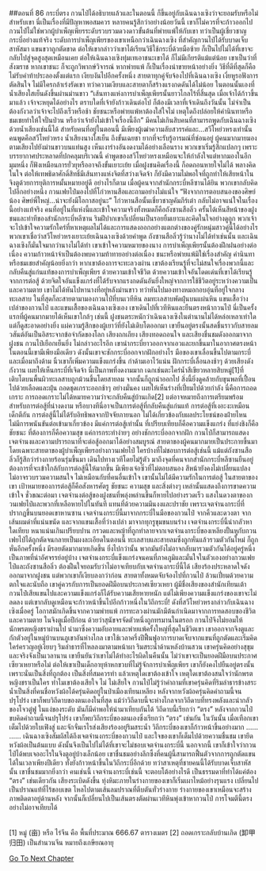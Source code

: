 ##ตอนที่ 86 กระบี่ตรง
กวนไป๋ได้อธิบายแล้วและในตอนนี้ ก็ขึ้นอยู่กับเฉินฉางเซิงว่าจะยอมรับหรือไม่
สำหรับเขา นี่เป็นเรื่องที่มีปัญหาพอสมควร หลายคนรู้สึกว่าอย่างน้อยวันนี้ เขาก็ไม่ควรที่จะก้าวออกไป
กวนไป๋ไม่ใช่พวกผู้บำเพ็ญเพียรระดับรวบรวมดวงดาวขั้นต้นที่พ่ายแพ้ให้กับเขา ทว่าเป็นผู้เชี่ยวชาญกระบี่อย่างแท้จริง ระดับการบำเพ็ญเพียรของเขาเหนือกว่าเฉินฉางเซิง ที่สำคัญกวนไป๋ได้รับบาดเจ็บสาหัสมา แขนขวาถูกตัดขาด ต่อให้เขากล่าวว่าเขาได้เรียนวิธีใช้กระบี่ด้วยมือซ้าย ก็เป็นไปไม่ได้ที่เขาจะกลับไปสู่จุดสูงสุดเหมือนเคย ต่อให้เฉินฉางเซิงทุ่มเทเอาชนะเขาได้ ก็ไม่มีเกียรติแม้แต่น้อย
เขาเป็นว่าที่สังฆราช หากเขาชนะ ก็จะถูกวิพากษ์วิจารณ์ หากพ่ายแพ้ ก็เป็นเรื่องน่าขายหน้าอย่างยิ่ง วิธีที่ดีที่สุดก็คือไม่รับคำท้าประลองตั้งแต่แรก
เงียบงันไปอีกครั้งหนึ่ง สายตาทุกคู่จับจ้องไปที่เฉินฉางเซิง เงี่ยหูรอฟังการตัดสินใจ ไม่มีใครกล้าเร่งรัดเขา ทว่าความเงียบและสายตาก็สร้างแรงกดดันได้ไม่น้อย
ในตอนนั้นเองที่น้ำเสียงใสเย็นดังขึ้นผ่านม่านขาว “เส้นทางแห่งการบำเพ็ญเพียรนั้นยาวไกลไร้ที่สิ้นสุด เมื่อเจ้าได้ก้าวขึ้นมาแล้ว เจ้าจะหยุดได้อย่างไร ตราบใดที่เจ้ายังก้าวเดินต่อไป ก็ต้องมีเวลาที่เจ้าเดินถึงวันนั้น ไม่จำเป็นต้องกังวลว่าเจ้าจะไปถึงเร็วหรือช้า ชัยชนะหรือพ่ายแพ้หาต้องใส่ใจไม่ เหตุใดถึงปล่อยให้คำนินทาหรือชมเชยทำให้ใจปั่นป่วน หรือว่าเจ้ายังไม่เข้าใจเรื่องนี้อีก”
มีคนไม่เกินสิบคนที่สามารถพูดกับเฉินฉางเซิงด้วยน้ำเสียงเช่นนี้ได้ สำหรับคนที่อยู่ในตอนนี้ มีเพียงผู้เฒ่าความลับสวรรค์และ...สวีโหย่วหรงเท่านั้น
คนพูดคือสวีโหย่วหรง น้ำเสียงนางใสเย็น ถึงขั้นเฉยชา ยากที่จะรับรู้อารมณ์ที่ซ่อนอยู่
ผู้คนมากมายมองตามเสียงไปยังม่านขาวบนแท่นสูง เห็นเงาร่างอันงดงามได้อย่างเลือนราง พวกเขาเริ่มรู้สึกแปลกๆ เพราะบรรยากาศประหลาดที่ปกคลุมบริเวณนี้
คำพูดของสวีโหย่วหรงเหมือนจะให้กำลังใจแต่หากมองในอีกมุมหนึ่ง ก็ฟังเหมือนการยั่วยุหรืออาจถึงขั้นเยาะเย้ย
เมื่อฝูงชนคิดเรื่องนี้ ก็อดถอนหายใจไม่ได้ พลางคิดในใจ ต่อให้เทพธิดาศักดิ์สิทธิ์มีเส้นทางแห่งจิตที่สว่างเจิดจ้า ก็ยังมีความไม่พอใจที่ถูกทำให้เสียหน้าในจิงตูด้วยการยุติการหมั้นหมายอยู่ดี
อย่างไรก็ตาม เมื่อผู้คนจากสำนักกระบี่หลีซานได้ยิน พวกเขากลับคิดไปอีกอย่างหนึ่ง
กวนเฟยไป๋มองไปที่โก่วหานสือและถามอย่างไม่แน่ใจ “ฟังจากการตอบสนองของศิษย์น้อง ศิษย์พี่ใหญ่...น่าจะยังมีโอกาสอยู่นะ”
โก่วหานสือนั้นเชี่ยวชาญคัมภีร์เต๋า กลับไม่อาจแน่ใจในเรื่องนี้อย่างแท้จริง
คนที่อยู่ในที่แห่งนี้และเข้าใจความจริงทั้งหมดก็คือถังซานสือลิ่ว ครั้นได้เห็นสีหน้าของฝูงชนและท่าทีของสำนักกระบี่หลีซาน ริมฝีปากเขาก็เปลี่ยนเป็นรอยยิ้มเยาะและคิดในใจอย่างดูถูก พวกเจ้าจะไปเข้าใจความรักใคร่ที่หาเหตุผลไม่ได้และการแสดงออกอย่างแตกต่างของคู่รักหนุ่มสาวคู่นี้ได้อย่างไร
พวกเขาเชื่อว่าสวีโหย่วหรงเยาะเย้ยเฉินฉางเซิงด้วยคำพูด
ถังซานสือลิ่วรู้ว่านางไม่ได้ทำเช่นนั้น และเฉินฉางเซิงก็มั่นใจมากว่านางไม่ได้ทำ เขาเข้าใจความหมายของนาง
การบำเพ็ญเพียรนั้นต้องฝึกฝนอย่างต่อเนื่อง ความก้าวหน้าจำเป็นต้องพบความท้าทายอย่างต่อเนื่อง ชนะหรือพ่ายแพ้มิใช่เรื่องสำคัญ คำนินทาหรือชมเชยสำคัญน้อยยิ่งกว่า
หากเขาต้องการจะทะลวงผ่าน เขาต้องเรียนรู้ที่จะไม่สนใจเรื่องพวกนี้และกลับคืนสู่แก่นแท้ของการบำเพ็ญเพียร
ด้วยความเข้าใจชีวิต ด้วยความเข้าใจอันโดดเด่นที่เขาได้เรียนรู้จากการต่อสู้ ด้วยจิตใจอันแข็งแกร่งที่ได้รับจากแรงกดดันอันยิ่งใหญ่จากการใช้ชีวิตอยู่ระหว่างความเป็นและความตาย
เขาไม่ได้หันไปหานางที่อยู่หลังม่านขาว ทว่าหันไปมองทางหมอกอบอุ่นที่อยู่ใจกลางทะเลสาบ ในที่สุดก็ละสายตามามองกวนไป๋ที่บนเวทีหิน
ลมทะเลสาบพัดฝุ่นบนแผ่นหิน แขนเสื้อว่างเปล่าของกวนไป๋ และแขนเสื้อของเฉินฉางเซิงเอง
เขาเดินไปที่เวทีหินและยืนตรงหน้ากวนไป๋
นี่เป็นครั้งแรกที่ผู้คนมากมายได้เห็นเขาใกล้ๆ เช่นนี้
ฝูงชนตระหนักว่าเฉินฉางเซิงในตำนานไม่ได้หล่อเหลาเท่าใด แต่ก็ดูสะอาดอย่างยิ่ง แผ่ความรู้สึกของผู้เยาว์ที่ยังไม่เติบโตออกมา
เขายืนอยู่ตรงนั้นสดชื่นราวกับสายลมวสันต์อันเป็นอิสระจากข้อจำกัดของโลก
เสียงถกเถียง เสียงทอดถอนใจ และเสียงชื่นชมดังออกมาจากฝูงชน
กวนไป๋เยือกเย็นยิ่ง ไม่กล่าวอะไรอีก เขานำกระบี่ยาวออกจากเอวและยกขึ้นมาในอากาศตรงหน้า
ในตอนนี้เขามีเพียงมือเดียว ดังนั้นเขาจะชักกระบี่ออกจากฝักอย่างไร
มือของเขาเลื่อนขึ้นไปตามกระบี่และเมื่อมาถึงด้าม นิ้วเขาก็เพิ่มความแข็งแกร่งขึ้น กำด้ามเอาไว้แน่น
ฝักกระบี่เลื่อนลงช้าๆ ด้วยเสียงดังกังวาน เผยให้เห็นกระบี่ที่เจิดจ้า
นี่เป็นภาพที่งดงามมาก
เฉกเช่นตะไคร่น้ำสีเขียวหลายสิบหมู่[1]ที่เติบโตบนพื้นผิวทะเลสาบถูกม้วนขึ้นโดยสายลม จากนั้นก็ถูกนำออกไป
สิ่งนี้ยิ่งดูคล้ายกับขุนพลที่เปื้อนไปด้วยเลือดและฝุ่น ถอดชุดเกราะออกช้าๆ อย่างมั่นคง เผยให้เห็นร่างที่เปี่ยมไปด้วยกำลัง
นี่คือการถอดเกราะ
การถอดเกราะไม่ได้หมายความว่าจะกลับคืนสู่บ้านเกิด[2] แต่อาจหมายถึงการเตรียมพร้อมสำหรับการต่อสู้ที่น่างดงาม
หรือบางทีนี่อาจเป็นการต่อสู้ที่กลับคืนสู่แก่นแท้ การต่อสู้ที่เงอะงะเหมือนเด็กตีกัน
การต่อสู้นี้ไม่ได้รับอิทธิพลจากปัจจัยภายนอก ไม่ได้เกี่ยวข้องกับผลประโยชน์ของฝ่ายไหน ไม่มีการพนันขันต่อเข้ามาเกี่ยวข้อง มีแค่การต่อสู้เท่านั้น
ที่เปรียบเทียบก็คือความแข็งแกร่ง ที่แย่งชิงก็คือชัยชนะ ที่ต้องการก็คือความสุข
แค่การกระทำง่ายๆ อย่างชักกระบี่ออกจากฝัก กวนไป๋ก็สามารถแสดงเจตจำนงและความปรารถนาที่จะต่อสู้ออกมาได้อย่างสมบูรณ์
สายตาของผู้คนมากมายเป็นประกายขึ้นมา
โดยเฉพาะสายตาของผู้บำเพ็ญเพียรอย่างกวนเฟยไป๋
ใครบ้างที่ไม่ชอบการต่อสู้เช่นนี้
แม้แต่ถังซานสือลิ่วก็รู้สึกว่าร่างกายร้อนรุ่มขึ้นมา เดินไปทางเวทีโดยไม่รู้ตัว มาถึงจุดที่คนจากสำนักกระบี่หลีซานยืนอยู่ ต้องการที่จะเข้าใกล้กับการต่อสู้นี้ให้มากขึ้น
มีเพียงเจ๋อซิ่วที่ไม่ตอบสนอง สีหน้ายังคงไม่เปลี่ยนแปลง ไม่อาจรวบรวมความสนใจ ไม่เหมือนกับที่คนอื่นเข้าใจ เขานั้นไม่ได้มีความรักในการต่อสู้ ในสายตาของเขา เป้าหมายของการต่อสู้ก็คือสังหารศัตรู ชัยชนะ ความสุข และสิ่งต่างๆ เหล่านั้นแสดงถึงการขาดความเข้าใจ
ชั่วขณะต่อมา เจตจำนงต่อสู้ของฝูงชนที่พลุ่งพล่านขึ้นก็หายไปอย่างรวดเร็ว
แสงในดวงตาของกวนเฟยไป๋และพวกที่เหลือหายไปในทันที แทนที่ด้วยความมึนงงและปราชัย
เพราะเจตจำนงกระบี่ที่ปรากฏขึ้นบนยอดเขาหานซาน
เจตจำนงกระบี่นี้มาจากกระบี่ในมือของกวนไป๋ จากคิ้วและดวงตา จากเส้นผมดำที่แน่นขนัด และจากแขนเสื้อที่ว่างเปล่า มาจากทุกรูขุมขนบนร่าง
เจตจำนงกระบี่นี้น่ากลัวหาใดเทียบ หนาแน่นเกินเปรียบปาน กรวดและหญ้าที่ถูกทำลายจากเจตจำนงกระบี่ของเหลียงปั้นหูกับกวนเฟยไป๋ได้ถูกตัดจนกลายเป็นผงละเอียดในตอนนี้
ทะเลสาบและสายลมซึ่งถูกหั่นแล้วรวมตัวกันใหม่ ก็ถูกหั่นอีกครั้งหนึ่ง มีรอยตัดมากมายเกิดขึ้น ยิ่งไปกว่านั้น พวกมันยังไม่อาจกลับมารวมตัวกันได้อยู่ครู่หนึ่ง เป็นภาพที่น่าอัศจรรย์อยู่บ้าง
เจตจำนงกระบี่แข็งแกร่งจนคนที่ภาคภูมิและมั่นใจในตัวเองอย่างกวนเฟยไป๋และถังซานสือลิ่ว ต้องฝืนใจยอมรับว่าไม่อาจเทียบกับเจตจำนงกระบี่นี้ได้
เสียงร้องประหลาดใจดังออกมาจากฝูงชน แต่พวกเขาก็เงียบลงกว่าก่อน
สายตาทั้งหมดจับจ้องไปที่กวนไป๋ ล้วนเปี่ยมด้วยความตกใจและนับถือ
เขาคู่ควรกับการเป็นยอดฝีมือบนประกาศเซียวเหยา ผู้มีชื่อเสียงของสำนักเทียนเต้า กวนไป๋เสียแขนไปและความแข็งแกร่งก็ได้รับความเสียหายหนัก แต่ไม่เพียงความแข็งแกร่งของเขาจะไม่ลดลง แต่เขากลับดูเหมือนจะก้าวหน้าขึ้นไปอีกก้าวหนึ่งในวิถีกระบี่!
ดังที่สวีโหย่วหรงกล่าวกับเฉินฉางเซิงเมื่อครู่ โอกาสมักเกิดขึ้นจากความพ่ายแพ้ การทะลวงผ่านมักมีต้นกำเนิดมาจากการทดสอบของชีวิตและความตาย
ในจิงตูเมื่อปีก่อน ด้วยว่าสุนัขจรจัดตัวหนึ่งถูกทรมานในตรอก กวนไป๋จึงไม่ยอมให้นักพรตหญิงชราผ่านไป นำมาซึ่งความอับอายและพ่ายแพ้ครั้งใหญ่ที่สุดในชีวิตเขา
เขาออกจากจิงตูและกักตัวอยู่ในหมู่บ้านบนภูเขาอันห่างไกล เขาใช้เวลาครึ่งปีฟื้นฟูอาการบาดเจ็บจากแขนที่ถูกตัดและเริ่มคิดใคร่ครวญอยู่เงียบๆ
ริมลำธารที่ไหลลงมาตามหน้าผา ริมสระน้ำด้านหลังบ้านสวน เขาครุ่นคิดอย่างสุขุมและจริงจังเป็นเวลานาน
เขายืนยันว่าเขาไม่ได้ทำอะไรผิดในคืนนั้น ไม่ว่าเขาจะเป็นยอดฝีมือบนประกาศเซียวเหยาหรือไม่ ต่อให้เขาเป็นเด็กอายุห้าหกขวบที่ไม่รู้จักการบำเพ็ญเพียร เขาก็ยังคงไปยืนอยู่ตรงนั้น
เพราะนั่นเป็นสิ่งที่ถูกต้อง เป็นสิ่งที่สมควรทำ แล้วเหตุใดเขาต้องเข้าใจ เหตุใดเขาต้องสนใจว่านักพรตหญิงชราเป็นใคร ทำไมเขาต้องเสียใจ
ไม่ ไม่เสียใจ
กวนไป๋ไม่รู้ว่าคำถามที่เขาครุ่นคิดที่ริมลำธารข้างสระน้ำเป็นสิ่งที่คนชื่อหวังผ้อได้ครุ่นคิดอยู่ในป่าเมืองเทียนเหลียง
หลังจากหวังผ้อครุ่นคิดคำถามนี้จนปรุโปร่ง เขาก็พบวิถีดาบของตนเองในที่สุด
แม้ว่าวิถีดาบนี้จะห่างไกลจากวิถีดาบที่ทรงพลังและน่ากลัวของโจวตู๋ฟู ในแง่ของระดับ มันก็มีค่าพอให้นำมาเทียบกันได้
วิถีดาบนี้เรียกว่า “ตรง”
หลังจากกวนไป๋ขบคิดคำถามนี้จนปรุโปร่ง เขาก็พบวิถีกระบี่ของตนเองซึ่งเรียกว่า “ตรง” เช่นกัน
ในวันนั้น เมื่อเทือกเขาเต็มไปด้วยใบเฟิงสู่ และจักจั่นเรไรส่งเสียงร้องอยู่ริมสระน้ำ วิถีกระบี่ของเขาก็ก้าวหน้าขึ้นอย่างมาก
……
……
เฉินฉางเซิงสัมผัสได้ถึงเจตจำนงกระบี่ของกวนไป๋ และใจของเขาก็เต็มไปด้วยความชื่นชม
เขายึดหวังผ้อเป็นต้นแบบ ดังนั้นจึงเป็นไปไม่ได้ที่เขาจะไม่ชอบเจตจำนงกระบี่นี้
นอกจากนี้ เขาก็เข้าใจว่ากวนไป๋ได้พบเจออะไรในจิงตูอยู่บ้างเล็กน้อย
เขาชื่นชมอย่างลึกซึ้งที่คนผู้นี้สามารถฟื้นตัวจากการถูกตัดแขนได้ในเวลาเพียงปีเดียว ทั้งยังก้าวหน้าขึ้นในวิถีกระบี่อีกด้วย ทว่าสาเหตุที่ชายคนนี้ได้รับบาดเจ็บสาหัสนั้น เขาชื่นชมมากยิ่งกว่า
คนเช่นนี้ เจตจำนงกระบี่เช่นนี้ จะตอบโต้อย่างไรดี เป็นธรรมดาที่ทำได้แค่ต้อง “ตรง” เช่นเดียวกัน
เสียงระเบิดดังขึ้น ทุ่งหิมะภายในร่างกายของเขาก็เริ่มเผาไหม้อย่างรุนแรง เปลี่ยนไปเป็นปราณแท้ที่ไร้ขอบเขต ไหลไปตามเส้นลมปราณที่ตีบตันทั่วร่างกาย
ร่างกายของเขาเหมือนจะสร้างภาพติดตาอยู่ด้านหลัง จากนั้นก็เปลี่ยนไปเป็นเส้นตรงตัดผ่านเวทีหินพุ่งเข้าหากวนไป๋
การโจมตีนี้ตรงอย่างไม่อาจเทียบได้
 
                                                                                                                

[1] หมู่ (亩) หรือ ไร่จีน คือ พื้นที่ประมาณ 666.67 ตารางเมตร
[2] ถอดเกราะกลับบ้านเกิด (卸甲归田) เป็นสำนวนจีน หมายถึงเกษียณอายุ


[Go To Next Chapter]( ./596.md)